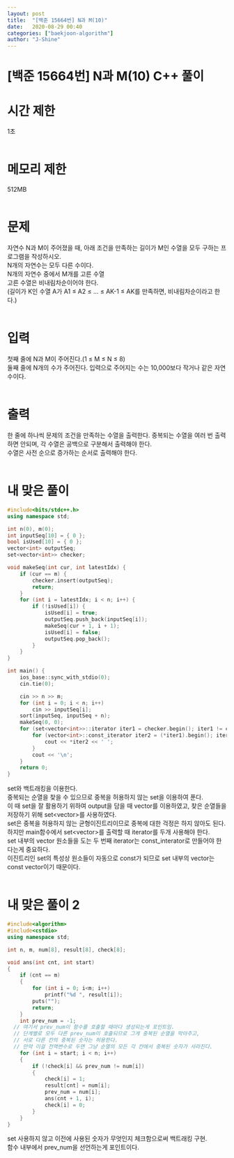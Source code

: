 ```yaml
---
layout: post
title:  "[백준 15664번] N과 M(10)"
date:   2020-08-29 00:40    
categories: ["baekjoon-algorithm"]
author: "J-Shine"
---
```

# \[백준 15664번] N과 M(10) C++ 풀이
# 시간 제한
1초<br><br>

# 메모리 제한
512MB<br><br>

# 문제  
자연수 N과 M이 주어졌을 때, 아래 조건을 만족하는 길이가 M인 수열을 모두 구하는 프로그램을 작성하시오.<br>
N개의 자연수는 모두 다른 수이다.<br>
N개의 자연수 중에서 M개를 고른 수열<br>
고른 수열은 비내림차순이어야 한다.<br>
(길이가 K인 수열 A가 A1 ≤ A2 ≤ ... ≤ AK-1 ≤ AK를 만족하면, 비내림차순이라고 한다.)<br><br>

# 입력  
첫째 줄에 N과 M이 주어진다.(1 ≤ M ≤ N ≤ 8)<br>
둘째 줄에 N개의 수가 주어진다. 입력으로 주어지는 수는 10,000보다 작거나 같은 자연수이다.<br><br>

# 출력  
한 줄에 하나씩 문제의 조건을 만족하는 수열을 출력한다. 중복되는 수열을 여러 번 출력하면 안되며, 각 수열은 공백으로 구분해서 출력해야 한다.<br>
수열은 사전 순으로 증가하는 순서로 출력해야 한다.<br><br>

# 내 맞은 풀이

```c++
#include<bits/stdc++.h>
using namespace std;

int n(0), m(0);
int inputSeq[10] = { 0 };
bool isUsed[10] = { 0 };
vector<int> outputSeq;
set<vector<int>> checker;

void makeSeq(int cur, int latestIdx) {
	if (cur == m) {
		checker.insert(outputSeq);
		return;
	}
	for (int i = latestIdx; i < n; i++) {
		if (!isUsed[i]) {
			isUsed[i] = true;
			outputSeq.push_back(inputSeq[i]);
			makeSeq(cur + 1, i + 1);
			isUsed[i] = false;
			outputSeq.pop_back();
		}
	}
}

int main() {
	ios_base::sync_with_stdio(0);
	cin.tie(0);

	cin >> n >> m;
	for (int i = 0; i < n; i++)
		cin >> inputSeq[i];
	sort(inputSeq, inputSeq + n);
	makeSeq(0, 0);
	for (set<vector<int>>::iterator iter1 = checker.begin(); iter1 != checker.end(); iter1++) {
		for (vector<int>::const_iterator iter2 = (*iter1).begin(); iter2 != (*iter1).end(); iter2++) {
			cout << *iter2 << ' ';
		}
		cout << '\n';
	}
	return 0;
}
```
set와 백트래킹을 이용한다.<br>
중복되는 순열을 찾을 수 있으므로 중복을 허용하지 않는 set을 이용하여 푼다.<br>
이 때 set을 잘 활용하기 위하여 output을 담을 때 vector<int>를 이용하였고, 찾은 순열들을 저장하기 위해 set<vector<int>>를 사용하였다.<br>
set은 중복을 허용하지 않는 균형이진트리이므로 중복에 대한 걱정은 하지 않아도 된다.<br>
하지만 main함수에서 set<vector<int>>를 출력할 때 iterator를 두개 사용해야 한다.<br>
set 내부의 vector 원소들을 도는 두 번째 iterator는 const_interator로 만들어야 한다는게 중요하다.<br> 
이진트리인 set의 특성상 원소들이 자동으로 const가 되므로 set 내부의 vector는 const vector이기 때문이다.<br><br>

# 내 맞은 풀이 2

```c++
#include<algorithm>
#include<cstdio>
using namespace std;

int n, m, num[8], result[8], check[8];

void ans(int cnt, int start)
{
	if (cnt == m)
	{
		for (int i = 0; i<m; i++)
			printf("%d ", result[i]);
		puts("");
		return;
	}
	int prev_num = -1; 
  // 여기서 prev_num이 함수를 호출할 때마다 생성되는게 포인트임. 
  // 단계별로 모두 다른 prev_num이 호출되므로 그게 중복된 순열을 막아주고, 
  // 서로 다른 칸의 중복된 숫자는 허용한다. 
  // 만약 이걸 전역변수로 두면 그냥 순열의 모든 각 칸에서 중복된 숫자가 사라진다.
	for (int i = start; i < n; i++)
	{
		if (!check[i] && prev_num != num[i])
		{
			check[i] = 1;
			result[cnt] = num[i];
			prev_num = num[i];
			ans(cnt + 1, i);
			check[i] = 0;
		}
	}
}
```

set 사용하지 않고 이전에 사용된 숫자가 무엇인지 체크함으로써 백트래킹 구현.<br>
함수 내부에서 prev_num을 선언하는게 포인트이다.<br><br>


